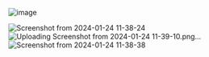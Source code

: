 ![image](https://github.com/pallavibcwcc/stone_paper_scissors/assets/154687352/ff11e82f-05b0-4d34-a13a-4e6c99792e64)

![Screenshot from 2024-01-24 11-38-24](https://github.com/pallavibcwcc/stone_paper_scissors/assets/154687352/cded9175-aafa-4076-8662-9a12792dc452)
![Uploading Screenshot from 2024-01-24 11-39-10.png…]()
![Screenshot from 2024-01-24 11-38-38](https://github.com/pallavibcwcc/stone_paper_scissors/assets/154687352/a9ad15ef-b435-4124-b5c6-18491e960353)
